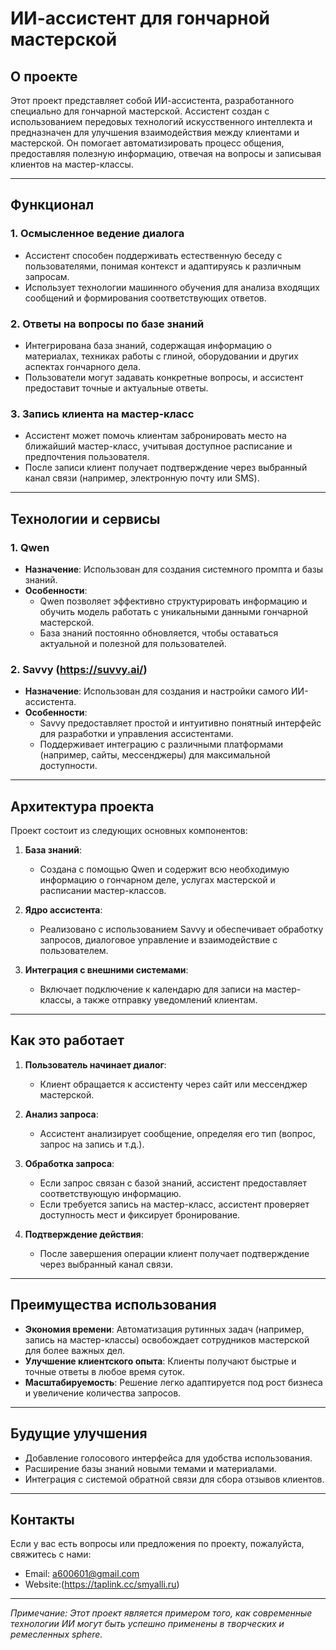 # ИИ-ассистент для гончарной мастерской

## О проекте

Этот проект представляет собой ИИ-ассистента, разработанного специально для гончарной мастерской. Ассистент создан с использованием передовых технологий искусственного интеллекта и предназначен для улучшения взаимодействия между клиентами и мастерской. Он помогает автоматизировать процесс общения, предоставляя полезную информацию, отвечая на вопросы и записывая клиентов на мастер-классы.

---

## Функционал

### 1. **Осмысленное ведение диалога**
   - Ассистент способен поддерживать естественную беседу с пользователями, понимая контекст и адаптируясь к различным запросам.
   - Использует технологии машинного обучения для анализа входящих сообщений и формирования соответствующих ответов.

### 2. **Ответы на вопросы по базе знаний**
   - Интегрирована база знаний, содержащая информацию о материалах, техниках работы с глиной, оборудовании и других аспектах гончарного дела.
   - Пользователи могут задавать конкретные вопросы, и ассистент предоставит точные и актуальные ответы.

### 3. **Запись клиента на мастер-класс**
   - Ассистент может помочь клиентам забронировать место на ближайший мастер-класс, учитывая доступное расписание и предпочтения пользователя.
   - После записи клиент получает подтверждение через выбранный канал связи (например, электронную почту или SMS).

---

## Технологии и сервисы

### 1. **Qwen**
   - **Назначение**: Использован для создания системного промпта и базы знаний.
   - **Особенности**:
     - Qwen позволяет эффективно структурировать информацию и обучить модель работать с уникальными данными гончарной мастерской.
     - База знаний постоянно обновляется, чтобы оставаться актуальной и полезной для пользователей.

### 2. **Savvy (https://suvvy.ai/)**
   - **Назначение**: Использован для создания и настройки самого ИИ-ассистента.
   - **Особенности**:
     - Savvy предоставляет простой и интуитивно понятный интерфейс для разработки и управления ассистентами.
     - Поддерживает интеграцию с различными платформами (например, сайты, мессенджеры) для максимальной доступности.

---

## Архитектура проекта

Проект состоит из следующих основных компонентов:

1. **База знаний**:
   - Создана с помощью Qwen и содержит всю необходимую информацию о гончарном деле, услугах мастерской и расписании мастер-классов.

2. **Ядро ассистента**:
   - Реализовано с использованием Savvy и обеспечивает обработку запросов, диалоговое управление и взаимодействие с пользователем.

3. **Интеграция с внешними системами**:
   - Включает подключение к календарю для записи на мастер-классы, а также отправку уведомлений клиентам.

---

## Как это работает

1. **Пользователь начинает диалог**:
   - Клиент обращается к ассистенту через сайт или мессенджер мастерской.

2. **Анализ запроса**:
   - Ассистент анализирует сообщение, определяя его тип (вопрос, запрос на запись и т.д.).

3. **Обработка запроса**:
   - Если запрос связан с базой знаний, ассистент предоставляет соответствующую информацию.
   - Если требуется запись на мастер-класс, ассистент проверяет доступность мест и фиксирует бронирование.

4. **Подтверждение действия**:
   - После завершения операции клиент получает подтверждение через выбранный канал связи.

---

## Преимущества использования

- **Экономия времени**: Автоматизация рутинных задач (например, запись на мастер-классы) освобождает сотрудников мастерской для более важных дел.
- **Улучшение клиентского опыта**: Клиенты получают быстрые и точные ответы в любое время суток.
- **Масштабируемость**: Решение легко адаптируется под рост бизнеса и увеличение количества запросов.

---

## Будущие улучшения

- Добавление голосового интерфейса для удобства использования.
- Расширение базы знаний новыми темами и материалами.
- Интеграция с системой обратной связи для сбора отзывов клиентов.

---

## Контакты

Если у вас есть вопросы или предложения по проекту, пожалуйста, свяжитесь с нами:

- Email: a600601@gmail.com
- Website:(https://taplink.cc/smyalli.ru)

---

*Примечание: Этот проект является примером того, как современные технологии ИИ могут быть успешно применены в творческих и ремесленных sphere.*
